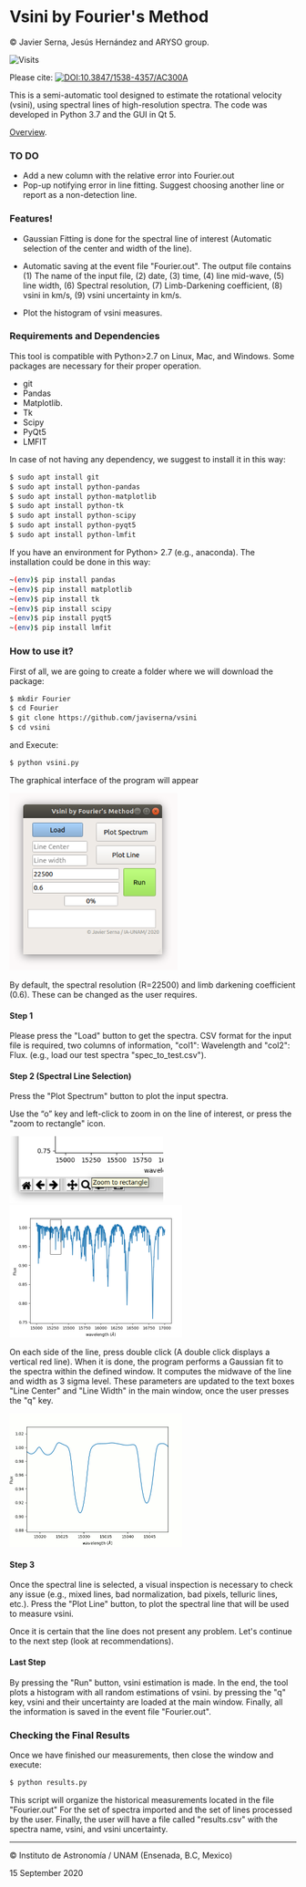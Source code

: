 # Vsini by Fourier's Method

© Javier Serna, Jesús Hernández and ARYSO group.

![Visits](https://img.shields.io/badge/visits-repo-blue)

Please cite:
[![DOI:10.3847/1538-4357/AC300A](https://badgen.net/badge/DOI/10.3847/1538-4357/AC300A/blue/blue)](https://doi.org/10.3847/1538-4357/AC300A)

This is a semi-automatic tool designed to estimate the rotational velocity (vsini), using spectral lines of high-resolution spectra. The code was developed in Python 3.7 and the GUI in Qt 5.

[Overview](https://docs.google.com/presentation/d/1Cp8NaBN0EEg1mPtAIRAs3g8YdRQxtVRPUWPVnEFa0lI/edit?usp=sharing).

### TO DO
- Add a new column with the relative error into Fourier.out
- Pop-up notifying error in line fitting. Suggest choosing another line or report as a non-detection line.

### Features!

  - Gaussian Fitting is done for the spectral line of interest (Automatic selection of the center and width of the line).

  - Automatic saving at the event file "Fourier.out".  The output file contains (1) The name of the input file, (2) date, (3) time, (4) line mid-wave, (5) line width, (6) Spectral resolution, (7) Limb-Darkening coefficient, (8) vsini in km/s, (9) vsini uncertainty in km/s.
  - Plot the histogram of vsini measures.

### Requirements and Dependencies

This tool is compatible with Python>2.7 on Linux, Mac, and Windows. Some packages are necessary for their proper operation.

* git
* Pandas
* Matplotlib.
* Tk
* Scipy
* PyQt5
* LMFIT

In case of not having any dependency, we suggest to install it in this way:

```zsh
$ sudo apt install git
$ sudo apt install python-pandas
$ sudo apt install python-matplotlib
$ sudo apt install python-tk
$ sudo apt install python-scipy
$ sudo apt install python-pyqt5
$ sudo apt install python-lmfit
```

If you have an environment for Python> 2.7 (e.g., anaconda). The installation could be done in this way:

```zsh
~(env)$ pip install pandas
~(env)$ pip install matplotlib
~(env)$ pip install tk
~(env)$ pip install scipy
~(env)$ pip install pyqt5
~(env)$ pip install lmfit
```

### How to use it?

First of all, we are going to create a folder where we will download the package:

```zsh
$ mkdir Fourier
$ cd Fourier
$ git clone https://github.com/javiserna/vsini
$ cd vsini
```

and Execute:

```zsh
$ python vsini.py
```

The graphical interface of the program will appear

<img src="https://raw.githubusercontent.com/javiserna/vsini/master/Images/fourier.png" alt="Interfaz Gráfica" style="zoom:80%;" />

By default, the spectral resolution (R=22500) and limb darkening coefficient (0.6). These can be changed as the user requires. 

#### Step 1

Please press the "Load" button to get the spectra. CSV format for the input file is required, two columns of information, "col1": Wavelength and "col2": Flux. (e.g., load our test spectra "spec_to_test.csv").

#### Step 2 (Spectral Line Selection)

Press the "Plot Spectrum" button to plot the input spectra. 

Use the “o” key and left-click to zoom in on the line of interest, or press the "zoom to rectangle" icon.



<img src="https://raw.githubusercontent.com/javiserna/vsini/master/Images/Screenshot_from_2020-08-06_18-30-17.png" style="zoom:80%;" />

<img src="https://raw.githubusercontent.com/javiserna/vsini/master/Images/Screenshot_from_2020-08-06_18-30-34.png" style="zoom: 50%;" />





On each side of the line, press double click (A double click displays a vertical red line). When it is done, the program performs a Gaussian fit to the spectra within the defined window. It computes the midwave of the line and width as 3 sigma level. These parameters are updated to the text boxes  "Line Center" and "Line Width" in the main window, once the user presses the "q" key.

<img src="https://raw.githubusercontent.com/javiserna/vsini/master/Images/lineselection.gif" style="zoom: 50%;" />

#### Step 3

Once the spectral line is selected, a visual inspection is necessary to check any issue  (e.g., mixed lines, bad normalization, bad pixels, telluric lines, etc.). Press the "Plot Line" button, to plot the spectral line that will be used to measure vsini. 

Once it is certain that the line does not present any problem. Let's continue to the next step (look at recommendations).

#### Last Step

By pressing the "Run" button, vsini estimation is made. In the end, the tool plots a histogram with all random estimations of vsini. by pressing the "q" key, vsini and their uncertainty are loaded at the main window. Finally, all the information is saved in the event file "Fourier.out".

### Checking the Final Results

Once we have finished our measurements, then close the window and execute: 

```zsh
$ python results.py
```
This script will organize the historical measurements located in the file "Fourier.out" For the set of spectra imported and the set of lines processed by the user. Finally, the user will have a file called "results.csv" with the spectra name, vsini, and vsini uncertainty.

------

© Instituto de Astronomía / UNAM (Ensenada, B.C, Mexico)

15 September 2020
